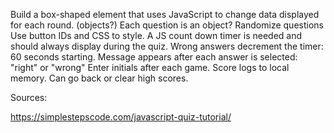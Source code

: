 
Build a box-shaped element that uses JavaScript to change data displayed for each round. (objects?)
Each question is an object?
Randomize questions
Use button IDs and CSS to style.
A JS count down timer is needed and should always display during the quiz. 
Wrong answers decrement the timer: 60 seconds starting.
Message appears after each answer is selected: "right" or "wrong"
Enter initials after each game. 
Score logs to local memory. Can go back or clear high scores. 




Sources:  

https://simplestepscode.com/javascript-quiz-tutorial/
